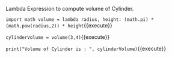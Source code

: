 Lambda Expression to compute volume of Cylinder.

`
import math
volume = lambda radius, height: (math.pi) * (math.pow(radius,2)) * height
`{{execute}}

`
cylinderVolume = volume(3,4)
`{{execute}}

`
print("Volume of Cylinder is : ", cylinderVolume)
`{{execute}}

